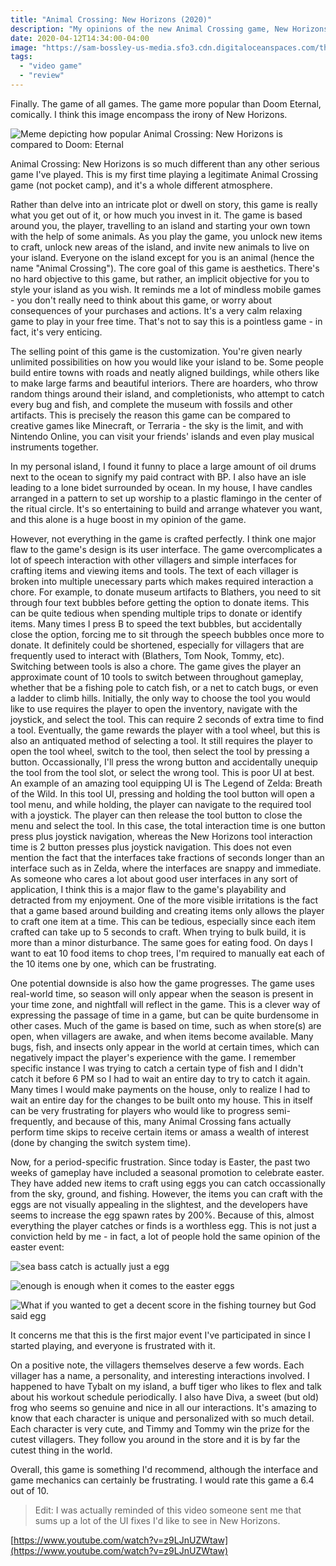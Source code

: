 ```yaml
---
title: "Animal Crossing: New Horizons (2020)"
description: "My opinions of the new Animal Crossing game, New Horizons"
date: 2020-04-12T14:34:00-04:00
image: "https://sam-bossley-us-media.sfo3.cdn.digitaloceanspaces.com/thoughts/2020/new-horizons-fishing-tourney.jpg"
tags:
  - "video game"
  - "review"
---
```


Finally. The game of all games. The game more popular than Doom Eternal, comically. I think this image encompass the irony of New Horizons.

![Meme depicting how popular Animal Crossing: New Horizons is compared to Doom: Eternal](https://sam-bossley-us-media.sfo3.cdn.digitaloceanspaces.com/thoughts/2020/new-horizons-doom-comparison.jpg)

Animal Crossing: New Horizons is so much different than any other serious game I've played. This is my first time playing a legitimate Animal Crossing game (not pocket camp), and it's a whole different atmosphere.

Rather than delve into an intricate plot or dwell on story, this game is really what you get out of it, or how much you invest in it. The game is based around you, the player, travelling to an island and starting your own town with the help of some animals. As you play the game, you unlock new items to craft, unlock new areas of the island, and invite new animals to live on your island. Everyone on the island except for you is an animal (hence the name "Animal Crossing"). The core goal of this game is aesthetics. There's no hard objective to this game, but rather, an implicit objective for you to style your island as you wish. It reminds me a lot of mindless mobile games - you don't really need to think about this game, or worry about consequences of your purchases and actions. It's a very calm relaxing game to play in your free time. That's not to say this is a pointless game - in fact, it's very enticing.

The selling point of this game is the customization. You're given nearly unlimited possibilities on how you would like your island to be. Some people build entire towns with roads and neatly aligned buildings, while others like to make large farms and beautiful interiors. There are hoarders, who throw random things around their island, and completionists, who attempt to catch every bug and fish, and complete the museum with fossils and other artifacts. This is precisely the reason this game can be compared to creative games like Minecraft, or Terraria - the sky is the limit, and with Nintendo Online, you can visit your friends' islands and even play musical instruments together.

In my personal island, I found it funny to place a large amount of oil drums next to the ocean to signify my paid contract with BP. I also have an isle leading to a lone bidet surrounded by ocean. In my house, I have candles arranged in a pattern to set up worship to a plastic flamingo in the center of the ritual circle. It's so entertaining to build and arrange whatever you want, and this alone is a huge boost in my opinion of the game.

However, not everything in the game is crafted perfectly. I think one major flaw to the game's design is its user interface. The game overcomplicates a lot of speech interaction with other villagers and simple interfaces for crafting items and viewing items and tools. The text of each villager is broken into multiple unecessary parts which makes required interaction a chore. For example, to donate museum artifacts to Blathers, you need to sit through four text bubbles before getting the option to donate items. This can be quite tedious when spending multiple trips to donate or identify items. Many times I press B to speed the text bubbles, but accidentally close the option, forcing me to sit through the speech bubbles once more to donate. It definitely could be shortened, especially for villagers that are frequently used to interact with (Blathers, Tom Nook, Tommy, etc).
Switching between tools is also a chore. The game gives the player an approximate count of 10 tools to switch between throughout gameplay, whether that be a fishing pole to catch fish, or a net to catch bugs, or even a ladder to climb hills. Initially, the only way to choose the tool you would like to use requires the player to open the inventory, navigate with the joystick, and select the tool. This can require 2 seconds of extra time to find a tool. Eventually, the game rewards the player with a tool wheel, but this is also an antiquated method of selecting a tool. It still requires the player to open the tool wheel, switch to the tool, then select the tool by pressing a button. Occassionally, I'll press the wrong button and accidentally unequip the tool from the tool slot, or select the wrong tool. This is poor UI at best. An example of an amazing tool equipping UI is The Legend of Zelda: Breath of the Wild. In this tool UI, pressing and holding the tool button will open a tool menu, and while holding, the player can navigate to the required tool with a joystick. The player can then release the tool button to close the menu and select the tool. In this case, the total interaction time is one button press plus joystick navigation, whereas the New Horizons tool interaction time is 2 button presses plus joystick navigation. This does not even mention the fact that the interfaces take fractions of seconds longer than an interface such as in Zelda, where the interfaces are snappy and immediate. As someone who cares a lot about good user interfaces in any sort of application, I think this is a major flaw to the game's playability and detracted from my enjoyment.
One of the more visible irritations is the fact that a game based around building and creating items only allows the player to craft one item at a time. This can be tedious, especially since each item crafted can take up to 5 seconds to craft. When trying to bulk build, it is more than a minor disturbance. The same goes for eating food. On days I want to eat 10 food items to chop trees, I'm required to manually eat each of the 10 items one by one, which can be frustrating.

One potential downside is also how the game progresses. The game uses real-world time, so season will only appear when the season is present in your time zone, and nightfall will reflect in the game. This is a clever way of expressing the passage of time in a game, but can be quite burdensome in other cases. Much of the game is based on time, such as when store(s) are open, when villagers are awake, and when items become available. Many bugs, fish, and insects only appear in the world at certain times, which can negatively impact the player's experience with the game. I remember  specific instance I was trying to catch a certain type of fish and I didn't catch it before 6 PM so I had to wait an entire day to try to catch it again. Many times I would make payments on the house, only to realize I had to wait an entire day for the changes to be built onto my house. This in itself can be very frustrating for players who would like to progress semi-frequently, and because of this, many Animal Crossing fans actually perform time skips to receive certain items or amass a wealth of interest (done by changing the switch system time).

Now, for a period-specific frustration. Since today is Easter, the past two weeks of gameplay have included a seasonal promotion to celebrate easter. They have added new items to craft using eggs you can catch occassionally from the sky, ground, and fishing. However, the items you can craft with the eggs are not visually appealing in the slightest, and the developers have seems to increase the egg spawn rates by 200%. Because of this, almost everything the player catches or finds is a worthless egg. This is not just a conviction held by me - in fact, a lot of people hold the same opinion of the easter event:

![sea bass catch is actually just a egg](https://sam-bossley-us-media.sfo3.cdn.digitaloceanspaces.com/thoughts/2020/new-horizons-dio-egg.jpg)

![enough is enough when it comes to the easter eggs](https://sam-bossley-us-media.sfo3.cdn.digitaloceanspaces.com/thoughts/2020/new-horizons-enough-is-enough.jpg)

![What if you wanted to get a decent score in the fishing tourney but God said egg](https://sam-bossley-us-media.sfo3.cdn.digitaloceanspaces.com/thoughts/2020/new-horizons-fishing-tourney.jpg)

It concerns me that this is the first major event I've participated in since I started playing, and everyone is frustrated with it.

On a positive note, the villagers themselves deserve a few words. Each villager has a name, a personality, and interesting interactions involved. I happened to have Tybalt on my island, a buff tiger who likes to flex and talk about his workout schedule periodically. I also have Diva, a sweet (but old) frog who seems so genuine and nice in all our interactions. It's amazing to know that each character is unique and personalized with so much detail. Each character is very cute, and Timmy and Tommy win the prize for the cutest villagers. They follow you around in the store and it is by far the cutest thing in the world.

Overall, this game is something I'd recommend, although the interface and game mechanics can certainly be frustrating. I would rate this game a 6.4 out of 10.

> Edit: I was actually reminded of this video someone sent me that sums up a lot of the UI fixes I'd like to see in New Horizons.

[https://www.youtube.com/watch?v=z9LJnUZWtaw](https://www.youtube.com/watch?v=z9LJnUZWtaw)
